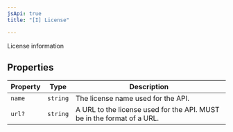 ```yaml
---
jsApi: true
title: "[I] License"

---
```

License information

## Properties

| Property | Type | Description |
| ------ | ------ | ------ |
| `name` | `string` | The license name used for the API. |
| `url?` | `string` | A URL to the license used for the API. MUST be in the format of a URL. |
